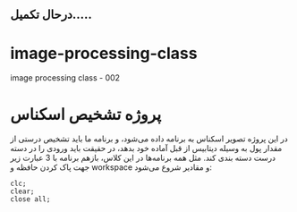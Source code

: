 ## درحال تکمیل.....
# image-processing-class
image processing class - 002

# پروژه تشخیص اسکناس
در این پروژه تصویر اسکناس به برنامه داده می‌شود، و برنامه ما باید تشخیص درستی از مقدار پول به وسیله دیتابیس از قبل آماده خود بدهد، در حقیقت باید ورودی را در دسته درست دسته بندی کند.
مثل همه برنامه‌ها در این کلاس، بازهم برنامه با 3 عبارت زیر جهت پاک کردن حافظه و workspace و مقادیر شروع می‌شود:
```
clc;
clear;
close all;
```
